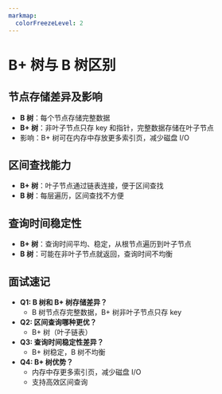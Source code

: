 ```yaml
---
markmap:
  colorFreezeLevel: 2
---
```


# B+ 树与 B 树区别

## 节点存储差异及影响

- **B 树**：每个节点存储完整数据
- **B+ 树**：非叶子节点只存 key 和指针，完整数据存储在叶子节点
- 影响：B+ 树可在内存中存放更多索引页，减少磁盘 I/O

## 区间查找能力

- **B+ 树**：叶子节点通过链表连接，便于区间查找
- **B 树**：每层遍历，区间查找不方便

## 查询时间稳定性

- **B+ 树**：查询时间平均、稳定，从根节点遍历到叶子节点
- **B 树**：可能在非叶子节点就返回，查询时间不均衡

## 面试速记

- **Q1: B 树和 B+ 树存储差异？**
  - B 树节点存完整数据，B+ 树非叶子节点只存 key
- **Q2: 区间查询哪种更优？**
  - B+ 树（叶子链表）
- **Q3: 查询时间稳定性差异？**
  - B+ 树稳定，B 树不均衡
- **Q4: B+ 树优势？**
  - 内存中存更多索引页，减少磁盘 I/O
  - 支持高效区间查询
